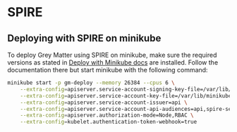 # SPIRE

## Deploying with SPIRE on minikube

To deploy Grey Matter using SPIRE on minikube, make sure the required versions as stated in [Deploy with Minikube docs](../docs/Deploy%20with%20Minikube.md#prerequisites) are installed. Follow the documentation there but start minikube with the following command:

```bash
minikube start -p gm-deploy --memory 26384 --cpus 6 \
    --extra-config=apiserver.service-account-signing-key-file=/var/lib/minikube/certs/sa.key \
    --extra-config=apiserver.service-account-key-file=/var/lib/minikube/certs/sa.pub \
    --extra-config=apiserver.service-account-issuer=api \
    --extra-config=apiserver.service-account-api-audiences=api,spire-server \
    --extra-config=apiserver.authorization-mode=Node,RBAC \
    --extra-config=kubelet.authentication-token-webhook=true
```
